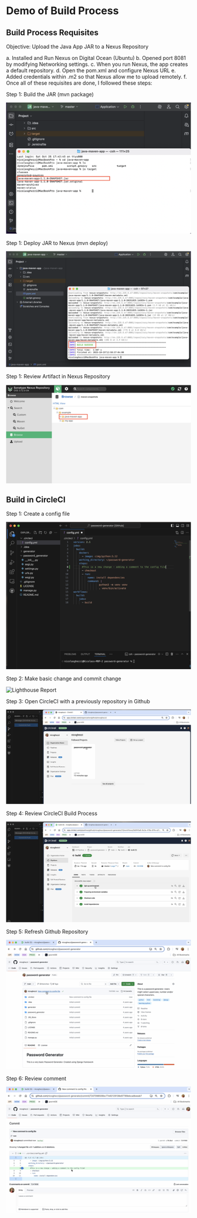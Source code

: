 # Demo of Build Process

## Build Process Requisites

Objective: Upload the Java App JAR to a Nexus Repository 

a. Installed and Run Nexus on Digital Ocean (Ubuntu)
b. Opened port 8081 by modifying Networking settings.
c. When you run Nexus, the app creates a default repository.
d. Open the pom.xml and configure Nexus URL
e. Added credentials within .m2 so that Nexus allow me to upload remotely.
f. Once all of these requisites are done, I followed these steps:

Step 1: Build the JAR (mvn package)

![Lighthouse Report](/images/builtmvpackageprocess.png)

Step 1: Deploy JAR to Nexus (mvn deploy)

![Lighthouse Report](/images/mvndeploy.png)

Step 1: Review Artifact in Nexus Repository

![Lighthouse Report](/images/artifactjavamaven.png)


## Build in CircleCI

Step 1: Create a config file

![Lighthouse Report](/images/1createconfigfile.png)

Step 2: Make basic change and commit change

![Lighthouse Report](/images/2commmitchange.png)

Step 3: Open CircleCI with a previously repository in Github

![Lighthouse Report](/images/3opencircleci.png)

Step 4: Review CircleCI Build Process 

![Lighthouse Report](/images/4reviewbuildprocess.png)

Step 5: Refresh Github Repository 

![Lighthouse Report](/images/5refreshgithubrepository.png)

Step 6: Review comment 

![Lighthouse Report](/images/6reviewcomment.png)